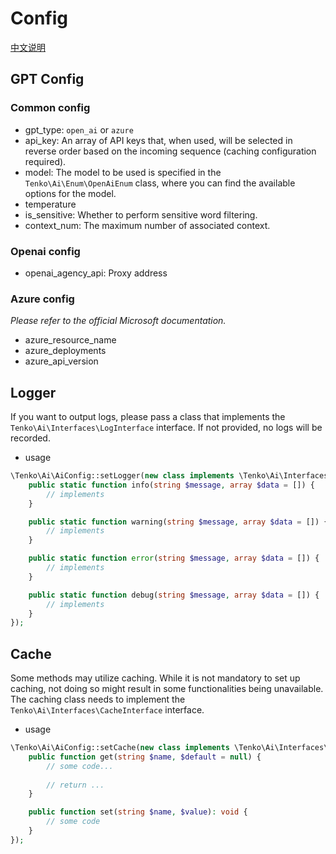 # Config

[中文说明](./configs.cn.md)

## GPT Config

### Common config

- gpt_type: `open_ai` or `azure`
- api_key: An array of API keys that, when used, will be selected in reverse order based on the incoming sequence (caching configuration required).
- model: The model to be used is specified in the `Tenko\Ai\Enum\OpenAiEnum` class, where you can find the available options for the model.
- temperature
- is_sensitive: Whether to perform sensitive word filtering.
- context_num: The maximum number of associated context.

### Openai config

- openai_agency_api: Proxy address

### Azure config

*Please refer to the official Microsoft documentation.*

- azure_resource_name
- azure_deployments
- azure_api_version

## Logger

If you want to output logs, please pass a class that implements the `Tenko\Ai\Interfaces\LogInterface` interface. If not provided, no logs will be recorded.

- usage

```php
\Tenko\Ai\AiConfig::setLogger(new class implements \Tenko\Ai\Interfaces\LogInterface {
    public static function info(string $message, array $data = []) {
        // implements
    }

    public static function warning(string $message, array $data = []) {
        // implements
    }

    public static function error(string $message, array $data = []) {
        // implements
    }

    public static function debug(string $message, array $data = []) {
        // implements
    }
});
```

## Cache

Some methods may utilize caching. While it is not mandatory to set up caching, not doing so might result in some functionalities being unavailable. The caching class needs to implement the `Tenko\Ai\Interfaces\CacheInterface` interface.

- usage

```php
\Tenko\Ai\AiConfig::setCache(new class implements \Tenko\Ai\Interfaces\CacheInterface {
    public function get(string $name, $default = null) {
        // some code...
        
        // return ...
    }

    public function set(string $name, $value): void {
        // some code
    }
});
```
